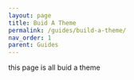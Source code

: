 ```yaml
---
layout: page
title: Buid A Theme
permalink: /guides/build-a-theme/
nav_order: 1
parent: Guides
---
```


this page is all buid a theme
